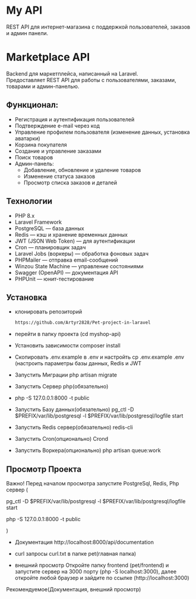 # My API
REST API для интернет-магазина с поддержкой пользователей, заказов и админ панели.

# Marketplace API

Backend для маркетплейса, написанный на Laravel.  
Предоставляет REST API для работы с пользователями, заказами, товарами и админ-панелью.

## Функционал:
- Регистрация и аутентификация пользователей
- Подтверждение e-mail через код
- Управление профилем пользователя (изменение данных, установка аватарки)
- Корзина покупателя
- Создание и управление заказами
- Поиск товаров
- Админ-панель:
  - Добавление, обновление и удаление товаров
  - Изменение статуса заказов
  - Просмотр списка заказов и деталей

 ## Технологии
- PHP 8.x
- Laravel Framework
- PostgreSQL — база данных
- Redis — кэш и хранение временных данных
- JWT (JSON Web Token) — для аутентификации
- Cron — планировщик задач
- Laravel Jobs (воркеры) — обработка фоновых задач
- PHPMailer — отправка email-сообщений
- Winzou State Machine — управление состояниями
- Swagger (OpenAPI) — документация API
- PHPUnit — юнит-тестирование


## Установка 
- клонировать репозиторий
  ```bash
  https://github.com/Artyr2828/Pet-project-in-laravel
- перейти в папку проекта (cd myshop-api)
  
- Установить зависимости
  composer install
  
- Скопировать .env.example в .env и настройть
  cp .env.example .env
  (настроить параметры базы данных, Redis и JWT
  
- Запустить Миграции
  php artisan migrate
  
- Запустить Сервер php(обязательно)
- php -S 127.0.0.1:8000 -t public
  
- Запустить Базу данных(обязательно)
  pg_ctl -D $PREFIX/var/lib/postgresql -l $PREFIX/var/lib/postgresql/logfile start

- Запустить Redis сервер(обязательно)
  redis-cli

- Запустить Cron(опционально)
  Crond

- Запустить Воркера(опционально)
  php artisan queue:work


## Просмотр Проекта
Важно!
Перед началом просмотра запустите PostgreSql, Redis, Php сервер (

pg_ctl -D $PREFIX/var/lib/postgresql -l $PREFIX/var/lib/postgresql/logfile start

php -S 127.0.0.1:8000 -t public

)

- Документация
http://localhost:8000/api/documentation

- curl запросы
  curl.txt в папке pet(главная папка)

- внешний просмотр
  Откройте папку frontend (pet/frontend) и запустите сервер на 3000 порту (php -S localhost:3000), далее откройте любой браузер и зайдите по ссылке (http://localhost:3000)
  
Рекомендуемое(Документация, внешний просмотр)
  






